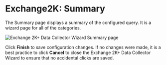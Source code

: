 # Exchange2K: Summary

The Summary page displays a summary of the configured query. It is a wizard page for all of the
categories.

![Exchange 2K+ Data Collector Wizard Summary page](/img/product_docs/accessanalyzer/12.0/admin/datacollector/exchange2k/summary.webp)

Click **Finish** to save configuration changes. If no changes were made, it is a best practice to
click **Cancel** to close the Exchange 2K+ Data Collector Wizard to ensure that no accidental clicks
are saved.
